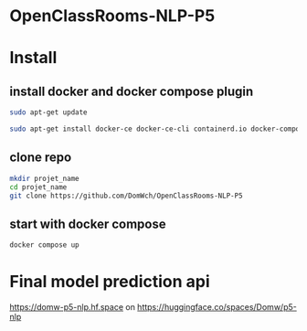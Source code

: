 # OpenClassRooms-NLP-P5

# Install

## install docker and docker compose plugin
```bash
sudo apt-get update

sudo apt-get install docker-ce docker-ce-cli containerd.io docker-compose-plugin
```
## clone repo
```bash
mkdir projet_name
cd projet_name
git clone https://github.com/DomWch/OpenClassRooms-NLP-P5
```
## start with docker compose
```bash
docker compose up
```

# Final model prediction api
https://domw-p5-nlp.hf.space on https://huggingface.co/spaces/Domw/p5-nlp

